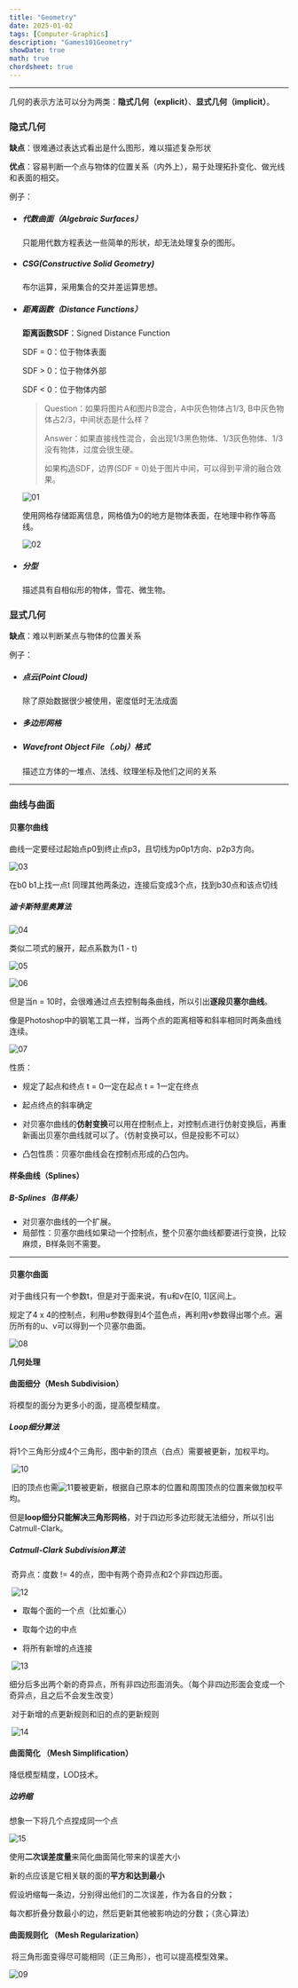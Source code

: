 ```yaml
---
title: "Geometry"
date: 2025-01-02
tags: [Computer-Graphics]
description: "Games101Geometry"
showDate: true
math: true
chordsheet: true
---
```


---

几何的表示方法可以分为两类：**隐式几何（explicit）**、**显式几何（implicit）**。

### 隐式几何

**缺点**：很难通过表达式看出是什么图形，难以描述复杂形状

**优点**：容易判断一个点与物体的位置关系（内外上），易于处理拓扑变化、做光线和表面的相交。

例子：

- ##### 代数曲面（Algebraic Surfaces）

  只能用代数方程表达一些简单的形状，却无法处理复杂的图形。

- ##### CSG(Constructive Solid Geometry)

  布尔运算，采用集合的交并差运算思想。

- ##### 距离函数（Distance Functions）

  **距离函数SDF**：Signed Distance Function

  SDF = 0：位于物体表面

  SDF > 0：位于物体外部

  SDF < 0：位于物体内部

  > Question：如果将图片A和图片B混合，A中灰色物体占1/3, B中灰色物体占2/3，中间状态是什么样？
  >
  > 
  >
  > Answer：如果直接线性混合，会出现1/3黑色物体、1/3灰色物体、1/3没有物体，过度会很生硬。
  >
  > 如果构造SDF，边界(SDF = 0)处于图片中间，可以得到平滑的融合效果。

  ![01](/images/Geometry/01.png)

  使用网格存储距离信息，网格值为0的地方是物体表面，在地理中称作等高线。

  ![02](/images/Geometry/02.png)

- ##### 分型

  描述具有自相似形的物体，雪花、微生物。



### 显式几何

**缺点**：难以判断某点与物体的位置关系

例子：

- ##### 点云(Point Cloud)

  除了原始数据很少被使用，密度低时无法成面

- ##### 多边形网格

- ##### Wavefront Object File（.obj）格式

  描述立方体的一堆点、法线、纹理坐标及他们之间的关系

---

### 曲线与曲面

#### 贝塞尔曲线

曲线一定要经过起始点p0到终止点p3，且切线为p0p1方向、p2p3方向。

![03](/images/Geometry/03.png)

在b0 b1上找一点t 同理其他两条边，连接后变成3个点，找到b30点和该点切线

##### **迪卡斯特里奥算法**

![04](/images/Geometry/04.png)

类似二项式的展开，起点系数为(1 - t)

![05](/images/Geometry/05.png)

![06](/images/Geometry/06.png)

但是当n = 10时，会很难通过点去控制每条曲线，所以引出**逐段贝塞尔曲线**。

像是Photoshop中的钢笔工具一样，当两个点的距离相等和斜率相同时两条曲线连续。

![07](/images/Geometry/07.png)

性质：

- 规定了起点和终点 t = 0一定在起点 t = 1一定在终点
- 起点终点的斜率确定

- 对贝塞尔曲线的**仿射变换**可以用在控制点上，对控制点进行仿射变换后，再重新画出贝塞尔曲线就可以了。（仿射变换可以，但是投影不可以）
- 凸包性质：贝塞尔曲线会在控制点形成的凸包内。



#### 样条曲线（Splines）

##### B-Splines（B样条）

- 对贝塞尔曲线的一个扩展。
- 局部性：贝塞尔曲线如果动一个控制点，整个贝塞尔曲线都要进行变换，比较麻烦，B样条则不需要。



---

#### 贝塞尔曲面

对于曲线只有一个参数t，但是对于面来说，有u和v在[0, 1]区间上。

规定了4 x 4的控制点，利用u参数得到4个蓝色点，再利用v参数得出哪个点。遍历所有的u、v可以得到一个贝塞尔曲面。

![08](/images/Geometry/08.png)

**几何处理**

#### 曲面细分（Mesh Subdivision）

将模型的面分为更多小的面，提高模型精度。

##### 	Loop细分算法

​	将1个三角形分成4个三角形，图中新的顶点（白点）需要被更新，加权平均。

​	![10](/images/Geometry/10.png)

​	旧的顶点也需![11](/images/Geometry/11.png)要被更新，根据自己原本的位置和周围顶点的位置来做加权平均。

​	但是**loop细分只能解决三角形网格**，对于四边形多边形就无法细分，所以引出Catmull-Clark。



##### 	Catmull-Clark Subdivision算法

​	奇异点：度数 != 4的点，图中有两个奇异点和2个非四边形面。

​	![12](/images/Geometry/12.png)

- 取每个面的一个点（比如重心）

- 取每个边的中点
- 将所有新增的点连接

​	![13](/images/Geometry/13.png)

​	细分后多出两个新的奇异点，所有非四边形面消失。（每个非四边形面会变成一个奇异点，且之后不会发生改变）

​	对于新增的点更新规则和旧的点的更新规则

​	![14](/images/Geometry/14.png)



#### 曲面简化 （Mesh Simplification）

降低模型精度，LOD技术。

##### 边坍缩

想象一下将几个点捏成同一个点

![15](/images/Geometry/15.png)

使用**二次误差度量**来简化曲面简化带来的误差大小

新的点应该是它相关联的面的**平方和达到最小**

假设坍缩每一条边，分别得出他们的二次误差，作为各自的分数；

每次都折叠分数最小的边，然后更新其他被影响边的分数；（贪心算法）



#### **曲面规则化 （Mesh Regularization）**

​	将三角形面变得尽可能相同（正三角形），也可以提高模型效果。

![09](/images/Geometry/09.png)



